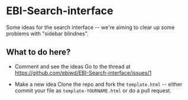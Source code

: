 # EBI-Search-interface
Some ideas for the search interface -- we're aiming to clear up some problems with "sidebar blindnes". 

## What to do here?
- Comment and see the ideas
  Go to the thread at https://github.com/ebiwd/EBI-Search-interface/issues/1
  
- Make a new idea 
  Clone the repo and fork the `template.html` -- either commit your file as `template-YOURNAME.html` or do a pull request.

